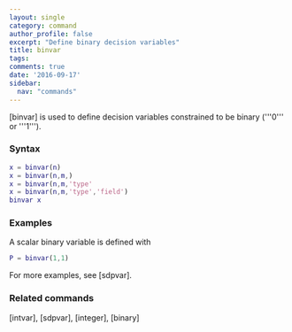```yaml
---
layout: single
category: command
author_profile: false
excerpt: "Define binary decision variables"
title: binvar
tags:
comments: true
date: '2016-09-17'
sidebar:
  nav: "commands"
---
```


[binvar] is used to define decision variables constrained to be binary ('''0''' or '''1''').

### Syntax

````matlab
x = binvar(n)
x = binvar(n,m,)
x = binvar(n,m,'type'
x = binvar(n,m,'type','field')
binvar x
````

### Examples

A scalar binary variable is defined with

````matlab
P = binvar(1,1)
````

For more examples, see [sdpvar].

### Related commands

[intvar], [sdpvar], [integer], [binary]
